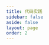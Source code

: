 ```yaml
---
title: 代码实践
sidebar: false
aside: false
layout: page
order: 2
---
```


<base-index :title="$frontmatter.title"/>
